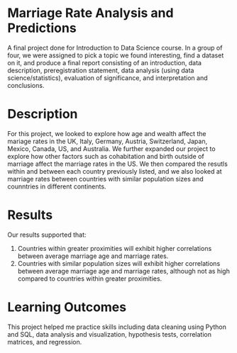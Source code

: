 # Marriage Rate Analysis and Predictions

A final project done for Introduction to Data Science course. In a group of four, we were assigned to pick a topic we found interesting, find a dataset on it, and produce a final report consisting of an introduction, data description, preregistration statement, data analysis (using data science/statistics), evaluation of significance, and interpretation and conclusions. 

# Description
For this project, we looked to explore how age and wealth affect the mariage rates in the UK, Italy, Germany, Austria, Switzerland, Japan, Mexico, Canada, US, and Australia. We further expanded our project to explore how other factors such as cohabitation and birth outside of marriage affect the marriage rates in the US. We then compared the resutls within and between each country previously listed, and we also looked at marriage rates between countries with similar population sizes and counntries in different continents.

# Results
Our results supported that:
1) Countries within greater proximities will exhibit higher correlations between average marriage age and marriage rates.
2) Countries with similar population sizes will exhibit higher correlations between average marriage age and marriage rates, although not as high compared to countries within greater proximities.

# Learning Outcomes
This project helped me practice skills including data cleaning using Python and SQL, data analysis and visualization, hypothesis tests, correlation matrices, and regression.
